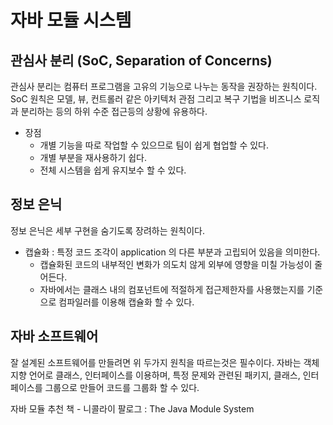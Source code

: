 #  자바 모듈 시스템

## 관심사 분리 (SoC, Separation of Concerns)
관심사 분리는 컴퓨터 프로그램을 고유의 기능으로 나누는 동작을 권장하는 원칙이다.
SoC 원칙은 모델, 뷰, 컨트롤러 같은 아키텍처 관점 그리고 복구 기법을 비즈니스 로직과 분리하는 등의 하위 수준 접근등의 상황에 유용하다.
- 장점
    - 개별 기능을 따로 작업할 수 있으므로 팀이 쉽게 협업할 수 있다.
    - 개별 부분을 재사용하기 쉽다.
    - 전체 시스템을 쉽게 유지보수 할 수 있다.

## 정보 은닉
정보 은닉은 세부 구현을 숨기도록 장려하는 원칙이다.
- 캡슐화 : 특정 코드 조각이 application 의 다른 부분과 고립되어 있음을 의미한다.
  - 캡슐화된 코드의 내부적인 변화가 의도치 않게 외부에 영향을 미칠 가능성이 줄어든다.
  - 자바에서는 클래스 내의 컴포넌트에 적절하게 접근제한자를 사용했는지를 기준으로 컴파일러를 이용해 캡슐화 할 수 있다.

## 자바 소프트웨어
잘 설계된 소프트웨어를 만들려면 위 두가지 원칙을 따르는것은 필수이다.
자바는 객체 지향 언어로 클래스, 인터페이스를 이용하며, 특정 문제와 관련된 패키지, 클래스, 인터페이스를 그룹으로 만들어 코드를 그룹화 할 수 있다.

자바 모듈 추천 책 - 니콜라이 팔로그 : The Java Module System
